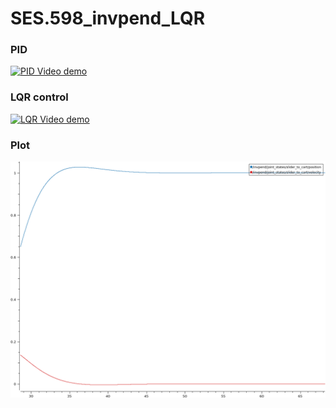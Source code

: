 # SES.598_invpend_LQR


### PID
[![PID Video demo](https://img.youtube.com/vi/yXic12W2hkQ/0.jpg)](https://youtu.be/yXic12W2hkQ)


### LQR control
[![LQR Video demo](https://img.youtube.com/vi/iLRH_jZymGg/0.jpg)](https://youtu.be/iLRH_jZymGg)

 
 ### Plot
 ![alt txt](plot.png "Plot 1")
